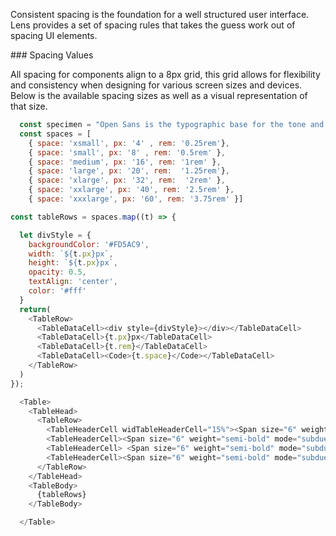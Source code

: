 <div class="component-desc"><p>Consistent spacing is the foundation for a well structured user interface. Lens provides a set of spacing rules that takes the guess work out of spacing UI elements.</p></div>

<div class="doc-section-divider"></div>

<section id="rules" class="doc-section">
### Spacing Values

All spacing for components align to a 8px grid, this grid allows for flexibility and consistency when designing for various screen sizes and devices. Below is the available spacing sizes as well as a visual representation of that size.
</section>

```js noeditor
  const specimen = "Open Sans is the typographic base for the tone and content of Lens’, Lookers design system"
  const spaces = [
    { space: 'xsmall', px: '4' , rem: '0.25rem'},
    { space: 'small', px: '8' , rem: '0.5rem' },
    { space: 'medium', px: '16', rem: '1rem' },
    { space: 'large', px: '20', rem:  '1.25rem'},
    { space: 'xlarge', px: '32', rem:  '2rem' },
    { space: 'xxlarge', px: '40', rem: '2.5rem' },
    { space: 'xxxlarge', px: '60', rem: '3.75rem' }]

const tableRows = spaces.map((t) => {

  let divStyle = {
    backgroundColor: '#FD5AC9',
    width: `${t.px}px`,
    height: `${t.px}px`,
    opacity: 0.5,
    textAlign: 'center',
    color: '#fff'
  }
  return(
    <TableRow>
      <TableDataCell><div style={divStyle}></div></TableDataCell>
      <TableDataCell>{t.px}px</TableDataCell>
      <TableDataCell>{t.rem}</TableDataCell>
      <TableDataCell><Code>{t.space}</Code></TableDataCell>
    </TableRow>
  )
});

  <Table>
    <TableHead>
      <TableRow>
        <TableHeaderCell widTableHeaderCell="15%"><Span size="6" weight="semi-bold" mode="subdued">SIZE</Span></TableHeaderCell>
        <TableHeaderCell><Span size="6" weight="semi-bold" mode="subdued">PX VALUE</Span></TableHeaderCell>
        <TableHeaderCell> <Span size="6" weight="semi-bold" mode="subdued">REM VALUE</Span></TableHeaderCell>
        <TableHeaderCell><Span size="6" weight="semi-bold" mode="subdued">LENS REFERENCE</Span></TableHeaderCell>
      </TableRow>
    </TableHead>
    <TableBody>
      {tableRows}
    </TableBody>

  </Table>
```


